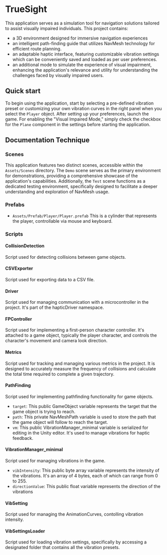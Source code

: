 # TrueSight
This application serves as a simulation tool for navigation solutions tailored to assist visually impaired individuals. 
This project contains: 
- a 3D environment designed for immersive navigation experiences
- an intelligent path-finding guide that utilizes NavMesh technology for efficient route planning.
- an adaptable haptic interface, featuring customizable vibration settings which can be conveniently saved and loaded as per user preferences. 
- an additional mode to simulate the experience of visual impairment, enhancing the application's relevance and utility for understanding the challenges faced by visually impaired users.

## Quick start 

To begin using the application, start by selecting a pre-defined vibration preset or customizing your own vibration curves in the right panel when you select the `Player` object. After setting up your preferences, launch the game. For enabling the "Visual Impaired Mode," simply check the checkbox for the `Plane` component in the settings before starting the application.

## Documentation Technique

### Scenes
This application features two distinct scenes, accessible within the `Assets/Scenes` directory. The `Demo` scene serves as the primary environment for demonstrations, providing a comprehensive showcase of the application's capabilities. Additionally, the `Test` scene functions as a dedicated testing environment, specifically designed to facilitate a deeper understanding and exploration of NavMesh usage.

### Prefabs

- `Assets/Prefab/Player/Player.prefab` This is a cylinder that represents the player, controllable via mouse and keyboard.

### Scripts

#### CollisionDetection
Script used for detecting collisions between game objects. 

#### CSVExporter
Script used for exporting data to a CSV file.

#### Driver
Script used for managing communication with a microcontroller in the project. It's part of the hapticDriver namespace.

#### FPController
Script used for implementing a first-person character controller. It's attached to a game object, typically the player character, and controls the character's movement and camera look direction.

#### Metrics
Script used for tracking and managing various metrics in the project. It is designed to accurately measure the frequency of collisions and calculate the total time required to complete a given trajectory.

#### PathFinding 
Script used for implementing pathfinding functionality for game objects. 
- `target`: This public GameObject variable represents the target that the game object is trying to reach.
- `path`: This private NavMeshPath variable is used to store the path that the game object will follow to reach the target.
- `vm`: This public VibrationManager_minimal variable is serialized for editing in the Unity editor. It's used to manage vibrations for haptic feedback.

#### VibrationManager_minimal
Script used for managing vibrations in the game. 
- `vibIntensity`: This public byte array variable represents the intensity of the vibrations. It's an array of 4 bytes, each of which can range from 0 to 255.
- `directionValue`: This public float variable represents the direction of the vibrations

#### VibSetting 
Script used for managing the AnimationCurves, contolling vibration intensity. 

#### VibSettingsLoader
Script used for loading vibration settings, specifically by accessing a designated folder that contains all the vibration presets.


